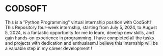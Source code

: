 # CODSOFT
This is a "Python Programming" virtual internship position with CodSoft! This Repository four-week internship, starting from July 5, 2024, to August 5, 2024, is a fantastic opportunity for me to learn, develop new skills, and gain hands-on experience in programming. I have completed all the  tasks and projects with dedication and enthusiasm.I believe this internship will be a valuable step in my career development !
